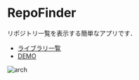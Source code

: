 # RepoFinder
リポジトリ一覧を表示する簡単なアプリです． 

- [ライブラリ一覧](https://github.com/mzkii/RepoFinder/blob/master/app/build.gradle)
- [DEMO](https://github.com/mzkii/RepoFinder/blob/master/sample.gif)

![arch](https://user-images.githubusercontent.com/12669762/57195297-cce1d400-6f8b-11e9-8b8e-818bad7b47ee.png)


